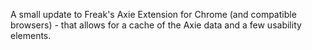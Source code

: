 A small update to Freak's Axie Extension for Chrome (and compatible browsers) - that allows for a cache of the Axie data and a few usability elements.
